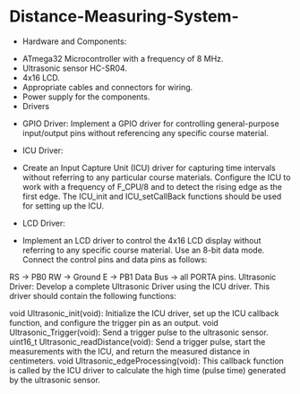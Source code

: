 # Distance-Measuring-System-

* Hardware and Components: 
- ATmega32 Microcontroller with a frequency of 8 MHz.
- Ultrasonic sensor HC-SR04.
- 4x16 LCD.
- Appropriate cables and connectors for wiring.
- Power supply for the components.
- Drivers
* GPIO Driver:
  Implement a GPIO driver for controlling general-purpose input/output pins without referencing any specific course material.

* ICU Driver:
- Create an Input Capture Unit (ICU) driver for capturing time intervals without referring to any particular course materials. Configure the ICU to work with a frequency of F_CPU/8 and to detect the rising edge as the first edge. The ICU_init and ICU_setCallBack functions should be used for setting up the ICU.

* LCD Driver:
- Implement an LCD driver to control the 4x16 LCD display without referring to any specific course material. Use an 8-bit data mode. Connect the control pins and data pins as follows:

RS → PB0
RW → Ground
E → PB1
Data Bus → all PORTA pins.
Ultrasonic Driver: Develop a complete Ultrasonic Driver using the ICU driver. This driver should contain the following functions:

void Ultrasonic_init(void): Initialize the ICU driver, set up the ICU callback function, and configure the trigger pin as an output.
void Ultrasonic_Trigger(void): Send a trigger pulse to the ultrasonic sensor.
uint16_t Ultrasonic_readDistance(void): Send a trigger pulse, start the measurements with the ICU, and return the measured distance in centimeters.
void Ultrasonic_edgeProcessing(void): This callback function is called by the ICU driver to calculate the high time (pulse time) generated by the ultrasonic sensor.
